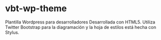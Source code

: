 # vbt-wp-theme
Plantilla Wordpress para desarrolladores
Desarrollada con HTML5. Utiliza Twitter Bootstrap para la diagramación y la hoja de estilos está hecha con Stylus.
